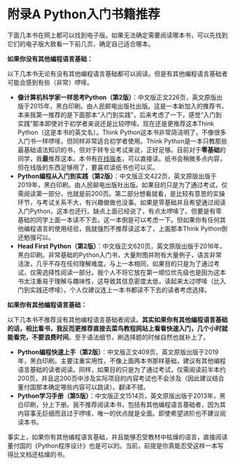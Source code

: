 # 附录A Python入门书籍推荐

下面几本书在网上都可以找到电子版。如果无法确定需要阅读哪本书，可以先找到它们的电子版大致看一下前几页，确定自己适合哪本。

<b>如果你没有其他编程语言基础：</b>

以下几本书无论有没有其他编程语言基础都可以阅读。但是有其他编程语言基础者可能会感到有些（非常）啰嗦。

- **像计算机科学家一样思考Python（第2版）**：中文版正文226页，英文原版出版于2015年，黑白印刷。由人民邮电出版社出版。这是一本新加入的推荐书，本来我第一推荐的是下面那本“入门到实践”，后来考虑了一下，感觉“入门到实践”那本即使对于初学者来说还是比较啰嗦。现在还是更推荐这本Think Python（这是本书的英文名）。Think Python这本书非常简洁明了，不像很多入门书一样啰嗦，但同样非常适合初学者使用。Think Python是一本只教那些最基础语法知识的书，但对于转专业考试来说，正好足够。目前对于**零基础**的同学，我**最**推荐这本。本书有[在线版本](https://cycleuser.gitbooks.io/think-python/content/)，可以直接读。纸书会稍微多点内容，但在线版的东西足够用了，要喜欢读纸书也可以买。
- **Python编程从入门到实践（第2版）**：中文版正文422页，英文原版出版于2019年，黑白印刷。由人民邮电出版社出版。如果目的只是为了通过考试，仅需阅读第一部分，也就是前200页。第二部分想看就看，是比较有意思的实操环节，与考试关系不大，有兴趣做做也没事。如果是零基础并且希望通过阅读入门Python，这本也还行。缺点上面已经说了，有点太啰嗦了。但要是有零基础的同学上面一本读不下去，这一本倒是可以考虑一下。但如果你有任何其他编程语言的使用经验，我就强烈不推荐读这本了，上面那本Think Python倒还勉强可以。
- **Head First Python（第2版）**：中文版正文620页，英文原版出版于2016年，黑白印刷。非常基础的Python入门书，大量附图并附有大量例子，语言非常活泼，几乎不存在任何理解难度。与上一本相同，如果目的只是为了通过考试，仅需选择性阅读一部分。我个人不将它放在第一顺位优先级也是因为这本书太注重易于理解与趣味性，这导致其信息密度太低，读起来太过啰嗦（比入门到实践还啰嗦）。个人仅建议连上一本书都读不下去的读者考虑选择。

**如果你有其他编程语言基础：**

以下几本书不推荐没有其他编程语言基础者阅读。**其实如果你有其他编程语言基础的话，相比看书，我反而更推荐直接去菜鸟教程网站上看看快速入门，几个小时就能看完，不要浪费时间**。至于语法细节，刷选择题的时候自然也就补上了。

- **Python编程快速上手（第2版）**：中文版正文409页，英文原版出版于2019年，黑白印刷。主要注重实用性，不像上面两本书那样基础，建议有其他编程语言基础的读者阅读。同样，如果目的只是为了通过考试，仅需阅读前半本约200页，并且这200页中涉及实际项目的内容考试也不会涉及（因此建议结合董付国那本确定哪些内容可以跳读）。翻译不错。
- **Python学习手册（第5版）**：中文版正文1514页，英文原版出版于2013年，黑白印刷，分上下册。我不推荐阅读本书，包括有其他编程语言基础者，因为其内容事无巨细而且过于啰嗦，唯一的优点就是全面。即使希望进阶也不建议阅读本书。

事实上，如果你有其他编程语言基础，并且能够忍受教材中枯燥的语言，直接阅读董付国的《Python程序设计》也是可以的。当前，前提是你真能忍受这样一本写得比文档还枯燥的书。